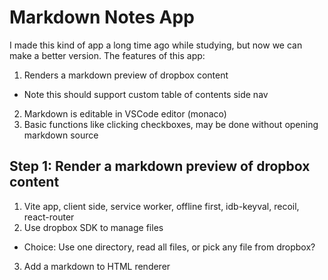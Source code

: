 Markdown Notes App
==================

I made this kind of app a long time ago while studying, but now we can make a better version.
The features of this app:

1. Renders a markdown preview of dropbox content
  - Note this should support custom table of contents side nav
2. Markdown is editable in VSCode editor (monaco)
3. Basic functions like clicking checkboxes, may be done without opening markdown source

Step 1: Render a markdown preview of dropbox content
----------------------------------------------------

1. Vite app, client side, service worker, offline first, idb-keyval, recoil, react-router
2. Use dropbox SDK to manage files
  - Choice: Use one directory, read all files, or pick any file from dropbox?
3. Add a markdown to HTML renderer
